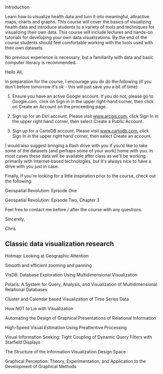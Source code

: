 
Introduction

Learn how to visualize health data and turn it into meaningful, attractive maps, charts and graphs.  This course will cover the basics of visualizing health data and introduce students to a variety of tools and techniques for visualizing their own data.  This course will include lectures and hands-on tutorials for developing your own data visualizations.  By the end of the course students should feel comfortable working with the tools used with their own datasets.

 

No previous experience is necessary, but a familiarity with data and basic computer literacy is recommended.

 

 

Hello All,

 

In preparation for the course, I encourage you do do the following (if you don't before tomorrow it's ok - this will just save you a bit of time):

 

1.  Ensure you have an active Google account.  If you do not, please go to Google.com, click on Sign in in the upper right-hand corner, then click on Create an Account on the proceeding page.

 

2. Sign up for an Esri account.  Please visit www.arcgis.com, click Sign In in the upper right hand corner, then select Create a Public Account.

 

3.  Sign up for a CartoDB account.  Please visit www.cartodb.com, click Sign In in the upper right hand corner, then select Create an account.

 

I would also suggest bringing a flash drive with you if you'd like to take some of the datasets (and perhaps some of your work) home with you.  In most cases these data will be available after class as we'll be working primarily with Internet-based technologies, but it's always nice to have a drive with you just in case.

 

Finally, if you're looking for a little inspiration prior to the course, check out the following:

 

Geospatial Revolution: Episode One

 

Geospatial Revolution: Episode Two, Chapter 3

 

Feel free to contact me before / after the course with any questions.  

 

Sincerely,

 

Chris

## Classic data visualization research



Hotmap: Looking at Geographic Attention

Smooth and efficient zooming and panning

VisDB: Database Exploration Using Multidimensional Visualization

Polaris: A System for Query, Analysis, and Visualization of Multidimensional Relational Databases

Cluster and Calendar based Visualization of Time Series Data

How NOT to Lie with Visualization

Automating the Design of Graphical Presentations of Relational Information

High-Speed Visual Estimation Using Preattentive Processing

Visual Information Seeking: Tight Coupling of Dynamic Query Filters with Starfield Displays

The Structure of the Information Visualization Design Space

Graphical Perception: Theory, Experimentation, and Application to the Development of Graphical Methods
